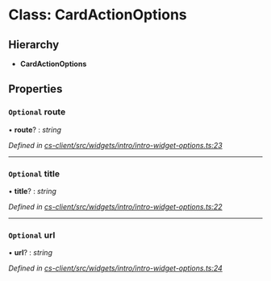 # Class: CardActionOptions

## Hierarchy

* **CardActionOptions**

## Properties

### `Optional` route

• **route**? : *string*

*Defined in [cs-client/src/widgets/intro/intro-widget-options.ts:23](https://github.com/RichardHovenkamp/csnext/blob/c891e154/packages/cs-client/src/widgets/intro/intro-widget-options.ts#L23)*

___

### `Optional` title

• **title**? : *string*

*Defined in [cs-client/src/widgets/intro/intro-widget-options.ts:22](https://github.com/RichardHovenkamp/csnext/blob/c891e154/packages/cs-client/src/widgets/intro/intro-widget-options.ts#L22)*

___

### `Optional` url

• **url**? : *string*

*Defined in [cs-client/src/widgets/intro/intro-widget-options.ts:24](https://github.com/RichardHovenkamp/csnext/blob/c891e154/packages/cs-client/src/widgets/intro/intro-widget-options.ts#L24)*
